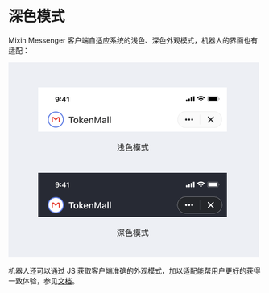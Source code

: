 # 深色模式

Mixin Messenger 客户端自适应系统的浅色、深色外观模式，机器人的界面也有适配：

![](./dark-mode.png)

机器人还可以通过 JS 获取客户端准确的外观模式，加以适配能帮用户更好的获得一致体验，参见[文档](../get-started/js)。